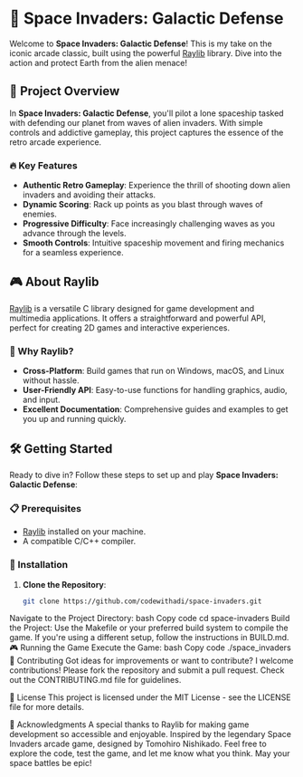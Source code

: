 # 🚀 Space Invaders: Galactic Defense

Welcome to **Space Invaders: Galactic Defense**! This is my take on the iconic arcade classic, built using the powerful [Raylib](https://www.raylib.com) library. Dive into the action and protect Earth from the alien menace!

## 🌌 Project Overview

In **Space Invaders: Galactic Defense**, you'll pilot a lone spaceship tasked with defending our planet from waves of alien invaders. With simple controls and addictive gameplay, this project captures the essence of the retro arcade experience.

### 🔥 Key Features
- **Authentic Retro Gameplay**: Experience the thrill of shooting down alien invaders and avoiding their attacks.
- **Dynamic Scoring**: Rack up points as you blast through waves of enemies.
- **Progressive Difficulty**: Face increasingly challenging waves as you advance through the levels.
- **Smooth Controls**: Intuitive spaceship movement and firing mechanics for a seamless experience.

## 🎮 About Raylib

[Raylib](https://www.raylib.com) is a versatile C library designed for game development and multimedia applications. It offers a straightforward and powerful API, perfect for creating 2D games and interactive experiences.

### 🚀 Why Raylib?
- **Cross-Platform**: Build games that run on Windows, macOS, and Linux without hassle.
- **User-Friendly API**: Easy-to-use functions for handling graphics, audio, and input.
- **Excellent Documentation**: Comprehensive guides and examples to get you up and running quickly.

## 🛠️ Getting Started

Ready to dive in? Follow these steps to set up and play **Space Invaders: Galactic Defense**:

### 📋 Prerequisites
- [Raylib](https://www.raylib.com) installed on your machine.
- A compatible C/C++ compiler.

### 🚀 Installation
1. **Clone the Repository**:
   ```bash
   git clone https://github.com/codewithadi/space-invaders.git
Navigate to the Project Directory:
bash
Copy code
cd space-invaders
Build the Project: Use the Makefile or your preferred build system to compile the game. If you're using a different setup, follow the instructions in BUILD.md.
🎮 Running the Game
Execute the Game:
bash
Copy code
./space_invaders
🤝 Contributing
Got ideas for improvements or want to contribute? I welcome contributions! Please fork the repository and submit a pull request. Check out the CONTRIBUTING.md file for guidelines.

📜 License
This project is licensed under the MIT License - see the LICENSE file for more details.

🙌 Acknowledgments
A special thanks to Raylib for making game development so accessible and enjoyable.
Inspired by the legendary Space Invaders arcade game, designed by Tomohiro Nishikado.
Feel free to explore the code, test the game, and let me know what you think. May your space battles be epic!
